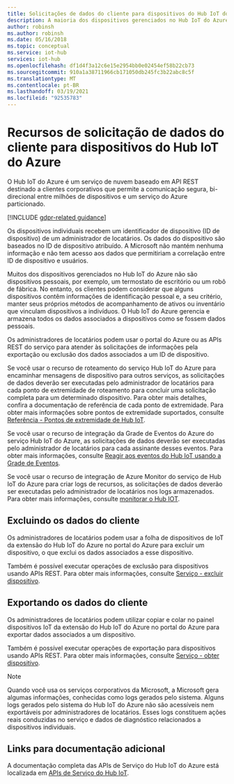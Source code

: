 ```yaml
---
title: Solicitações de dados do cliente para dispositivos do Hub IoT do Azure
description: A maioria dos dispositivos gerenciados no Hub IoT do Azure não é pessoal, mas alguns são. Este artigo fala sobre os administradores que podem exportar ou excluir dados pessoais de um dispositivo.
author: robinsh
ms.author: robinsh
ms.date: 05/16/2018
ms.topic: conceptual
ms.service: iot-hub
services: iot-hub
ms.openlocfilehash: df1d4f3a12c6e15e2954bb0e02454ef58b22cb73
ms.sourcegitcommit: 910a1a38711966cb171050db245fc3b22abc8c5f
ms.translationtype: MT
ms.contentlocale: pt-BR
ms.lasthandoff: 03/19/2021
ms.locfileid: "92535783"
---
```

# <a name="customer-data-request-features-for-azure-iot-hub-devices"></a>Recursos de solicitação de dados do cliente para dispositivos do Hub IoT do Azure

O Hub IoT do Azure é um serviço de nuvem baseado em API REST destinado a clientes corporativos que permite a comunicação segura, bi-direcional entre milhões de dispositivos e um serviço do Azure particionado.

[!INCLUDE [gdpr-related guidance](../../includes/gdpr-intro-sentence.md)]

Os dispositivos individuais recebem um identificador de dispositivo (ID de dispositivo) de um administrador de locatários. Os dados do dispositivo são baseados no ID de dispositivo atribuído. A Microsoft não mantém nenhuma informação e não tem acesso aos dados que permitiriam a correlação entre ID de dispositivo e usuários.

Muitos dos dispositivos gerenciados no Hub IoT do Azure não são dispositivos pessoais, por exemplo, um termostato de escritório ou um robô de fábrica. No entanto, os clientes podem considerar que alguns dispositivos contêm informações de identificação pessoal e, a seu critério, manter seus próprios métodos de acompanhamento de ativos ou inventário que vinculam dispositivos a indivíduos. O Hub IoT do Azure gerencia e armazena todos os dados associados a dispositivos como se fossem dados pessoais.

Os administradores de locatários podem usar o portal do Azure ou as APIs REST do serviço para atender às solicitações de informações pela exportação ou exclusão dos dados associados a um ID de dispositivo.

Se você usar o recurso de roteamento do serviço Hub IoT do Azure para encaminhar mensagens de dispositivo para outros serviços, as solicitações de dados deverão ser executadas pelo administrador de locatários para cada ponto de extremidade de roteamento para concluir uma solicitação completa para um determinado dispositivo. Para obter mais detalhes, confira a documentação de referência de cada ponto de extremidade. Para obter mais informações sobre pontos de extremidade suportados, consulte [Referência - Pontos de extremidade de Hub IoT](iot-hub-devguide-endpoints.md).

Se você usar o recurso de integração da Grade de Eventos do Azure do serviço Hub IoT do Azure, as solicitações de dados deverão ser executadas pelo administrador de locatários para cada assinante desses eventos. Para obter mais informações, consulte [Reagir aos eventos do Hub IoT usando a Grade de Eventos](iot-hub-event-grid.md).

Se você usar o recurso de integração de Azure Monitor do serviço de Hub IoT do Azure para criar logs de recursos, as solicitações de dados deverão ser executadas pelo administrador de locatários nos logs armazenados. Para obter mais informações, consulte [monitorar o Hub IOT](monitor-iot-hub.md).

## <a name="deleting-customer-data"></a>Excluindo os dados do cliente

Os administradores de locatários podem usar a folha de dispositivos de IoT da extensão do Hub IoT do Azure no portal do Azure para excluir um dispositivo, o que exclui os dados associados a esse dispositivo.

Também é possível executar operações de exclusão para dispositivos usando APIs REST. Para obter mais informações, consulte [Serviço - excluir dispositivo](/azure/iot-hub/iot-c-sdk-ref/iothub-registrymanager-h/iothubregistrymanager-deletedevice).

## <a name="exporting-customer-data"></a>Exportando os dados do cliente

Os administradores de locatários podem utilizar copiar e colar no painel dispositivos IoT da extensão do Hub IoT do Azure no portal do Azure para exportar dados associados a um dispositivo.

Também é possível executar operações de exportação para dispositivos usando APIs REST. Para obter mais informações, consulte [Serviço - obter dispositivo](/azure/iot-hub/iot-c-sdk-ref/iothub-registrymanager-h/iothubregistrymanager-getdevice).

> [!NOTE]
> Quando você usa os serviços corporativos da Microsoft, a Microsoft gera algumas informações, conhecidas como logs gerados pelo sistema. Alguns logs gerados pelo sistema do Hub IoT do Azure não são acessíveis nem exportáveis por administradores de locatários. Esses logs constituem ações reais conduzidas no serviço e dados de diagnóstico relacionados a dispositivos individuais.

## <a name="links-to-additional-documentation"></a>Links para documentação adicional

A documentação completa das APIs de Serviço do Hub IoT do Azure está localizada em [APIs de Serviço do Hub IoT](/rest/api/iothub/service/configuration).
